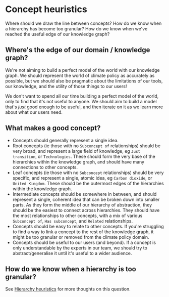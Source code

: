 # Concept heuristics

Where should we draw the line between concepts? How do we know when a hierarchy has become too granular? How do we know when we've reached the useful edge of our knowledge graph?

## Where's the edge of our domain / knowledge graph?

We're not aiming to build a perfect model of the world with our knowledge graph. We should represent the world of climate policy as accurately as possible, but we should also be pragmatic about the limitations of our tools, our knowledge, and the utility of those things to our users!

We don't want to spend all our time building a perfect model of the world, only to find that it's not useful to anyone. We should aim to build a model that's _just_ good enough to be useful, and then iterate on it as we learn more about what our users need.

## What makes a good concept?

- Concepts should generally represent a single idea.
- Root concepts (ie those with no `Subconcept of` relationships) should be very broad, and represent a large field of knowledge, eg `Just transition`, or `Technologies`. These should form the very base of the hierarchies within the knowledge graph, and should have many connections to other concepts.
- Leaf concepts (ie those with no `Subconcept` relationships) should be very specific, and represent a single, atomic idea, eg `Carbon dioxide`, or `United Kingdom`. These should be the outermost edges of the hierarchies within the knowledge graph.
- Intermediate concepts should be somewhere in between, and should represent a single, coherent idea that can be broken down into smaller parts. As they form the middle of our hierarchy of abstraction, they should be the easiest to connect across hierarchies. They should have the most relationships to other concepts, with a mix of various `Subconcept of`, `Has subconcept`, and `Related` relationships.
- Concepts should be easy to relate to other concepts. If you're struggling to find a way to link a concept to the rest of the knowledge graph, it might be too granular or removed from the climate policy domain.
- Concepts should be useful to our users (and beyond). If a concept is only understandable by the experts in our team, we should try to abstract/generalise it until it's useful to a wider audience.

## How do we know when a hierarchy is too granular?

See [Hierarchy heuristics](hierarchy-heuristics.md) for more thoughts on this question.
